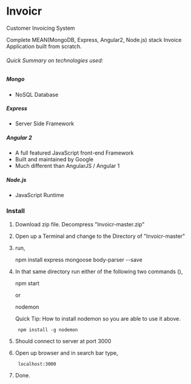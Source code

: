 # Invoicr

Customer Invoicing System

Complete MEAN(MongoDB, Express, Angular2, Node.js) stack Invoice Application built from scratch.

###### Quick Summary on technologies used:

##### Mongo 
* NoSQL Database

##### Express
* Server Side Framework

##### Angular 2
* A full featured JavaScript front-end Framework
* Built and maintained by Google
* Much different than AngularJS / Angular 1

##### Node.js
* JavaScript Runtime

### Install
1. Download zip file. Decompress "Invoicr-master.zip"
2. Open up a Terminal and change to the Directory of "Invoicr-master"
3. run,
   
    npm install express mongoose body-parser --save

4. In that same directory run either of the following two commands (),

    npm start
    
      or
      
    nodemon     
    
    Quick Tip: How to install nodemon so you are able to use it above. 
        
        npm install -g nodemon
    
5. Should connect to server at port 3000  

6. Open up browser and in search bar type,

        localhost:3000

7. Done.




